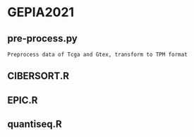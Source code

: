 # GEPIA2021
## pre-process.py
    Preprocess data of Tcga and Gtex, transform to TPM format
## CIBERSORT.R
## EPIC.R
## quantiseq.R
